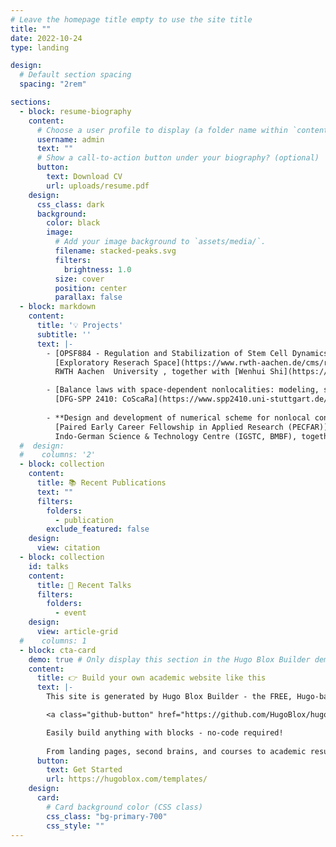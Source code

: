 ```yaml
---
# Leave the homepage title empty to use the site title
title: ""
date: 2022-10-24
type: landing

design:
  # Default section spacing
  spacing: "2rem"

sections:
  - block: resume-biography
    content:
      # Choose a user profile to display (a folder name within `content/authors/`)
      username: admin
      text: ""
      # Show a call-to-action button under your biography? (optional)
      button:
        text: Download CV
        url: uploads/resume.pdf
    design:
      css_class: dark
      background:
        color: black
        image:
          # Add your image background to `assets/media/`.
          filename: stacked-peaks.svg
          filters:
            brightness: 1.0
          size: cover
          position: center
          parallax: false
  - block: markdown
    content:
      title: '💡 Projects'
      subtitle: ''
      text: |-
        - [OPSF884 - Regulation and Stabilization of Stem Cell Dynamics in Blood Cancer and Bone Marrow Failure Patients](https://www.rwth-aachen.de/go/id/boqymy/lidx/1)<br>
          [Exploratory Reserach Space](https://www.rwth-aachen.de/cms/root/forschung/Angebote-fuer-Forschende/~ohy/ERS-Angebote/lidx/1/) Open Seed Fund 2025
          RWTH Aachen  University , together with [Wenhui Shi](https://sites.google.com/site/wenhuipde/) and [Thomas Stiehl](http://www.thomas-stiehl.de/), 2025 - 2026 

        - [Balance laws with space-dependent nonlocalities: modeling, simulation and uncertainty quantification (NonLoc)](https://www.spp2410.uni-stuttgart.de/SPP-Projects/05_friedrich-goettlich/)<br>
          [DFG-SPP 2410: CoScaRa](https://www.spp2410.uni-stuttgart.de/), 2024 - 2026 
        
        - **Design and development of numerical scheme for nonlocal conservation laws in multi-dimension**<br>
          [Paired Early Career Fellowship in Applied Research (PECFAR)](https://www.igstc.org/home/pecfar2024/call_text)
          Indo-German Science & Technology Centre (IGSTC, BMBF), together with [Samala Rathan](https://sites.google.com/view/rathansamala/home), 2025 
  #  design:
  #    columns: '2'
  - block: collection
    content:
      title: 📚 Recent Publications
      text: ""
      filters:
        folders:
          - publication
        exclude_featured: false
    design:
      view: citation
  - block: collection
    id: talks
    content:
      title: 💬 Recent Talks
      filters:
        folders:
          - event
    design:
      view: article-grid
  #    columns: 1
  - block: cta-card
    demo: true # Only display this section in the Hugo Blox Builder demo site
    content:
      title: 👉 Build your own academic website like this
      text: |-
        This site is generated by Hugo Blox Builder - the FREE, Hugo-based open source website builder trusted by 250,000+ academics like you.

        <a class="github-button" href="https://github.com/HugoBlox/hugo-blox-builder" data-color-scheme="no-preference: light; light: light; dark: dark;" data-icon="octicon-star" data-size="large" data-show-count="true" aria-label="Star HugoBlox/hugo-blox-builder on GitHub">Star</a>

        Easily build anything with blocks - no-code required!
        
        From landing pages, second brains, and courses to academic resumés, conferences, and tech blogs.
      button:
        text: Get Started
        url: https://hugoblox.com/templates/
    design:
      card:
        # Card background color (CSS class)
        css_class: "bg-primary-700"
        css_style: ""
---
```

